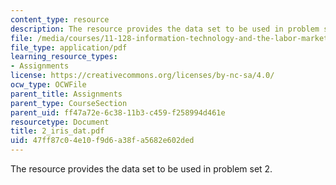 ```yaml
---
content_type: resource
description: The resource provides the data set to be used in problem set 2.
file: /media/courses/11-128-information-technology-and-the-labor-market-spring-2005/47ff87c04e10f9d6a38fa5682e602ded_2_iris_dat.pdf
file_type: application/pdf
learning_resource_types:
- Assignments
license: https://creativecommons.org/licenses/by-nc-sa/4.0/
ocw_type: OCWFile
parent_title: Assignments
parent_type: CourseSection
parent_uid: ff47a72e-6c38-11b3-c459-f258994d461e
resourcetype: Document
title: 2_iris_dat.pdf
uid: 47ff87c0-4e10-f9d6-a38f-a5682e602ded
---
```

The resource provides the data set to be used in problem set 2.